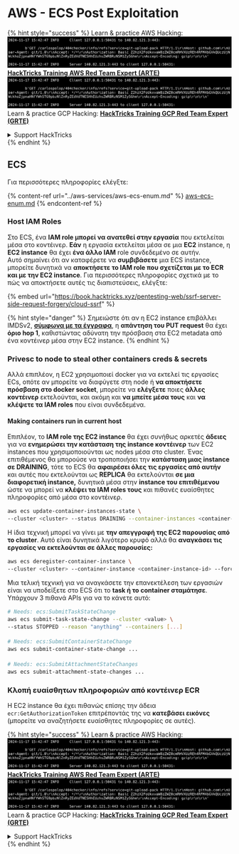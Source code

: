 # AWS - ECS Post Exploitation

{% hint style="success" %}
Learn & practice AWS Hacking:<img src="../../../.gitbook/assets/image (1).png" alt="" data-size="line">[**HackTricks Training AWS Red Team Expert (ARTE)**](https://training.hacktricks.xyz/courses/arte)<img src="../../../.gitbook/assets/image (1).png" alt="" data-size="line">\
Learn & practice GCP Hacking: <img src="../../../.gitbook/assets/image (2).png" alt="" data-size="line">[**HackTricks Training GCP Red Team Expert (GRTE)**<img src="../../../.gitbook/assets/image (2).png" alt="" data-size="line">](https://training.hacktricks.xyz/courses/grte)

<details>

<summary>Support HackTricks</summary>

* Check the [**subscription plans**](https://github.com/sponsors/carlospolop)!
* **Join the** 💬 [**Discord group**](https://discord.gg/hRep4RUj7f) or the [**telegram group**](https://t.me/peass) or **follow** us on **Twitter** 🐦 [**@hacktricks\_live**](https://twitter.com/hacktricks\_live)**.**
* **Share hacking tricks by submitting PRs to the** [**HackTricks**](https://github.com/carlospolop/hacktricks) and [**HackTricks Cloud**](https://github.com/carlospolop/hacktricks-cloud) github repos.

</details>
{% endhint %}

## ECS

Για περισσότερες πληροφορίες ελέγξτε:

{% content-ref url="../aws-services/aws-ecs-enum.md" %}
[aws-ecs-enum.md](../aws-services/aws-ecs-enum.md)
{% endcontent-ref %}

### Host IAM Roles

Στο ECS, ένα **IAM role μπορεί να ανατεθεί στην εργασία** που εκτελείται μέσα στο κοντέινερ. **Εάν** η εργασία εκτελείται μέσα σε μια **EC2** instance, η **EC2 instance** θα έχει **ένα άλλο IAM** role συνδεδεμένο σε αυτήν.\
Αυτό σημαίνει ότι αν καταφέρετε να **συμβιβάσετε** μια ECS instance, μπορείτε δυνητικά να **αποκτήσετε το IAM role που σχετίζεται με το ECR και με την EC2 instance**. Για περισσότερες πληροφορίες σχετικά με το πώς να αποκτήσετε αυτές τις διαπιστεύσεις, ελέγξτε:

{% embed url="https://book.hacktricks.xyz/pentesting-web/ssrf-server-side-request-forgery/cloud-ssrf" %}

{% hint style="danger" %}
Σημειώστε ότι αν η EC2 instance επιβάλλει IMDSv2, [**σύμφωνα με τα έγγραφα**](https://docs.aws.amazon.com/AWSEC2/latest/UserGuide/instance-metadata-v2-how-it-works.html), η **απάντηση του PUT request** θα έχει **όριο hop 1**, καθιστώντας αδύνατη την πρόσβαση στα EC2 metadata από ένα κοντέινερ μέσα στην EC2 instance.
{% endhint %}

### Privesc to node to steal other containers creds & secrets

Αλλά επιπλέον, η EC2 χρησιμοποιεί docker για να εκτελεί τις εργασίες ECs, οπότε αν μπορείτε να διαφύγετε στη node ή **να αποκτήσετε πρόσβαση στο docker socket**, μπορείτε να **ελέγξετε** ποιες **άλλες κοντέινερ** εκτελούνται, και ακόμη και **να μπείτε μέσα τους** και **να κλέψετε τα IAM roles** που είναι συνδεδεμένα.

#### Making containers run in current host

Επιπλέον, το **IAM role της EC2 instance** θα έχει συνήθως αρκετές **άδειες** για να **ενημερώσει την κατάσταση της instance κοντέινερ** των EC2 instances που χρησιμοποιούνται ως nodes μέσα στο cluster. Ένας επιτιθέμενος θα μπορούσε να τροποποιήσει την **κατάσταση μιας instance σε DRAINING**, τότε το ECS θα **αφαιρέσει όλες τις εργασίες από αυτήν** και αυτές που εκτελούνται ως **REPLICA** θα εκτελούνται **σε μια διαφορετική instance,** δυνητικά μέσα στην **instance του επιτιθέμενου** ώστε να μπορεί να **κλέψει τα IAM roles τους** και πιθανές ευαίσθητες πληροφορίες από μέσα στο κοντέινερ.
```bash
aws ecs update-container-instances-state \
--cluster <cluster> --status DRAINING --container-instances <container-instance-id>
```
Η ίδια τεχνική μπορεί να γίνει με **την απεγγραφή της EC2 παρουσίας από το cluster**. Αυτό είναι δυνητικά λιγότερο κρυφό αλλά θα **αναγκάσει τις εργασίες να εκτελούνται σε άλλες παρουσίες:**
```bash
aws ecs deregister-container-instance \
--cluster <cluster> --container-instance <container-instance-id> --force
```
Μια τελική τεχνική για να αναγκάσετε την επανεκτέλεση των εργασιών είναι να υποδείξετε στο ECS ότι το **task ή το container σταμάτησε**. Υπάρχουν 3 πιθανά APIs για να το κάνετε αυτό:
```bash
# Needs: ecs:SubmitTaskStateChange
aws ecs submit-task-state-change --cluster <value> \
--status STOPPED --reason "anything" --containers [...]

# Needs: ecs:SubmitContainerStateChange
aws ecs submit-container-state-change ...

# Needs: ecs:SubmitAttachmentStateChanges
aws ecs submit-attachment-state-changes ...
```
### Κλοπή ευαίσθητων πληροφοριών από κοντέινερ ECR

Η EC2 instance θα έχει πιθανώς επίσης την άδεια `ecr:GetAuthorizationToken` επιτρέποντάς της να **κατεβάσει εικόνες** (μπορείτε να αναζητήσετε ευαίσθητες πληροφορίες σε αυτές).

{% hint style="success" %}
Learn & practice AWS Hacking:<img src="../../../.gitbook/assets/image (1).png" alt="" data-size="line">[**HackTricks Training AWS Red Team Expert (ARTE)**](https://training.hacktricks.xyz/courses/arte)<img src="../../../.gitbook/assets/image (1).png" alt="" data-size="line">\
Learn & practice GCP Hacking: <img src="../../../.gitbook/assets/image (2).png" alt="" data-size="line">[**HackTricks Training GCP Red Team Expert (GRTE)**<img src="../../../.gitbook/assets/image (2).png" alt="" data-size="line">](https://training.hacktricks.xyz/courses/grte)

<details>

<summary>Support HackTricks</summary>

* Check the [**subscription plans**](https://github.com/sponsors/carlospolop)!
* **Join the** 💬 [**Discord group**](https://discord.gg/hRep4RUj7f) or the [**telegram group**](https://t.me/peass) or **follow** us on **Twitter** 🐦 [**@hacktricks\_live**](https://twitter.com/hacktricks\_live)**.**
* **Share hacking tricks by submitting PRs to the** [**HackTricks**](https://github.com/carlospolop/hacktricks) and [**HackTricks Cloud**](https://github.com/carlospolop/hacktricks-cloud) github repos.

</details>
{% endhint %}
